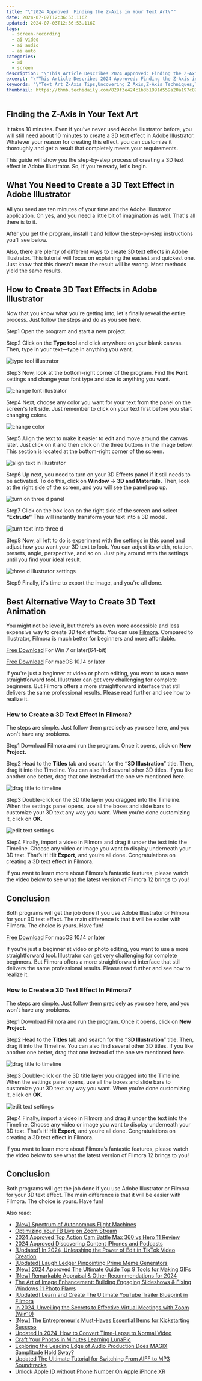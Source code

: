 ```yaml
---
title: "\"2024 Approved  Finding the Z-Axis in Your Text Art\""
date: 2024-07-02T12:36:53.116Z
updated: 2024-07-03T12:36:53.116Z
tags: 
  - screen-recording
  - ai video
  - ai audio
  - ai auto
categories: 
  - ai
  - screen
description: "\"This Article Describes 2024 Approved: Finding the Z-Axis in Your Text Art\""
excerpt: "\"This Article Describes 2024 Approved: Finding the Z-Axis in Your Text Art\""
keywords: "\"Text Art Z-Axis Tips,Uncovering Z Axis,Z-Axis Techniques,Text Z Axis Guide,Z Axis in Artworks,Exploring Text Z Dimension,Z Axis Visualization\""
thumbnail: https://thmb.techidaily.com/829f3e424c1b3b1991d559a20a197c8257f098aee3dfffc59a2e2d3ad659a88e.jpg
---
```


## Finding the Z-Axis in Your Text Art

It takes 10 minutes. Even if you've never used Adobe Illustrator before, you will still need about 10 minutes to create a 3D text effect in Adobe Illustrator. Whatever your reason for creating this effect, you can customize it thoroughly and get a result that completely meets your requirements.

This guide will show you the step-by-step process of creating a 3D text effect in Adobe Illustrator. So, if you're ready, let's begin.

## What You Need to Create a 3D Text Effect in Adobe Illustrator

All you need are ten minutes of your time and the Adobe Illustrator application. Oh yes, and you need a little bit of imagination as well. That's all there is to it.

After you get the program, install it and follow the step-by-step instructions you'll see below.

Also, there are plenty of different ways to create 3D text effects in Adobe Illustrator. This tutorial will focus on explaining the easiest and quickest one. Just know that this doesn't mean the result will be wrong. Most methods yield the same results.

## How to Create 3D Text Effects in Adobe Illustrator

Now that you know what you're getting into, let's finally reveal the entire process. Just follow the steps and do as you see here.

Step1 Open the program and start a new project.

Step2 Click on the **Type tool** and click anywhere on your blank canvas. Then, type in your text—type in anything you want.

![type tool illustrator](https://images.wondershare.com/filmora/article-images/adobe-illustrator-type-tool.png)

Step3 Now, look at the bottom-right corner of the program. Find the **Font** settings and change your font type and size to anything you want.

![change font illustrator](https://images.wondershare.com/filmora/article-images/adobe-illustrator-font.png)

Step4 Next, choose any color you want for your text from the panel on the screen's left side. Just remember to click on your text first before you start changing colors.

![change color](https://images.wondershare.com/filmora/article-images/adobe-illustrator-color.png)

Step5 Align the text to make it easier to edit and move around the canvas later. Just click on it and then click on the three buttons in the image below. This section is located at the bottom-right corner of the screen.

![align text in illustrator](https://images.wondershare.com/filmora/article-images/adobe-illustrator-align.png)

Step6 Up next, you need to turn on your 3D Effects panel if it still needs to be activated. To do this, click on **Window** → **3D and Materials.** Then, look at the right side of the screen, and you will see the panel pop up.

![turn on three d panel](https://images.wondershare.com/filmora/article-images/adobe-illustrator-3d-materials-window.png)

Step7 Click on the box icon on the right side of the screen and select **“Extrude”** This will instantly transform your text into a 3D model.

![turn text into three d](https://images.wondershare.com/filmora/article-images/adobe-illustrator-panel.png)

Step8 Now, all left to do is experiment with the settings in this panel and adjust how you want your 3D text to look. You can adjust its width, rotation, presets, angle, perspective, and so on. Just play around with the settings until you find your ideal result.

![three d illustrator settings](https://images.wondershare.com/filmora/article-images/adobe-illustrator-settings.png)

Step9 Finally, it's time to export the image, and you're all done.

## Best Alternative Way to Create 3D Text Animation

You might not believe it, but there's an even more accessible and less expensive way to create 3D text effects. You can use [Filmora](https://tools.techidaily.com/wondershare/filmora/download/). Compared to Illustrator, Filmora is much better for beginners and more affordable.

[Free Download](https://tools.techidaily.com/wondershare/filmora/download/) For Win 7 or later(64-bit)

[Free Download](https://tools.techidaily.com/wondershare/filmora/download/) For macOS 10.14 or later

If you're just a beginner at video or photo editing, you want to use a more straightforward tool. Illustrator can get very challenging for complete beginners. But Filmora offers a more straightforward interface that still delivers the same professional results. Please read further and see how to realize it.

### How to Create a 3D Text Effect In Filmora?

The steps are simple. Just follow them precisely as you see here, and you won't have any problems.

Step1 Download Filmora and run the program. Once it opens, click on **New Project.**

Step2 Head to the **Titles** tab and search for the **“3D Illustration**” title. Then, drag it into the Timeline. You can also find several other 3D titles. If you like another one better, drag that one instead of the one we mentioned here.

![drag title to timeline](https://images.wondershare.com/filmora/guide/get-started-with-filmora-04.png)

Step3 Double-click on the 3D title layer you dragged into the Timeline. When the settings panel opens, use all the boxes and slide bars to customize your 3D text any way you want. When you’re done customizing it, click on **OK.**

![edit text settings](https://images.wondershare.com/filmora/guide/win-motion-tracking-03.png)

Step4 Finally, import a video in Filmora and drag it under the text into the Timeline. Choose any video or image you want to display underneath your 3D text. That’s it! Hit **Export,** and you’re all done. Congratulations on creating a 3D text effect in Filmora.

If you want to learn more about Filmora’s fantastic features, please watch the video below to see what the latest version of Filmora 12 brings to you!

## Conclusion

Both programs will get the job done if you use Adobe Illustrator or Filmora for your 3D text effect. The main difference is that it will be easier with Filmora. The choice is yours. Have fun!

[Free Download](https://tools.techidaily.com/wondershare/filmora/download/) For macOS 10.14 or later

If you're just a beginner at video or photo editing, you want to use a more straightforward tool. Illustrator can get very challenging for complete beginners. But Filmora offers a more straightforward interface that still delivers the same professional results. Please read further and see how to realize it.

### How to Create a 3D Text Effect In Filmora?

The steps are simple. Just follow them precisely as you see here, and you won't have any problems.

Step1 Download Filmora and run the program. Once it opens, click on **New Project.**

Step2 Head to the **Titles** tab and search for the **“3D Illustration**” title. Then, drag it into the Timeline. You can also find several other 3D titles. If you like another one better, drag that one instead of the one we mentioned here.

![drag title to timeline](https://images.wondershare.com/filmora/guide/get-started-with-filmora-04.png)

Step3 Double-click on the 3D title layer you dragged into the Timeline. When the settings panel opens, use all the boxes and slide bars to customize your 3D text any way you want. When you’re done customizing it, click on **OK.**

![edit text settings](https://images.wondershare.com/filmora/guide/win-motion-tracking-03.png)

Step4 Finally, import a video in Filmora and drag it under the text into the Timeline. Choose any video or image you want to display underneath your 3D text. That’s it! Hit **Export,** and you’re all done. Congratulations on creating a 3D text effect in Filmora.

If you want to learn more about Filmora’s fantastic features, please watch the video below to see what the latest version of Filmora 12 brings to you!

## Conclusion

Both programs will get the job done if you use Adobe Illustrator or Filmora for your 3D text effect. The main difference is that it will be easier with Filmora. The choice is yours. Have fun!

<ins class="adsbygoogle"
     style="display:block"
     data-ad-format="autorelaxed"
     data-ad-client="ca-pub-7571918770474297"
     data-ad-slot="1223367746"></ins>

<ins class="adsbygoogle"
     style="display:block"
     data-ad-format="autorelaxed"
     data-ad-client="ca-pub-7571918770474297"
     data-ad-slot="1223367746"></ins>



<ins class="adsbygoogle"
     style="display:block"
     data-ad-client="ca-pub-7571918770474297"
     data-ad-slot="8358498916"
     data-ad-format="auto"
     data-full-width-responsive="true"></ins>


<span class="atpl-alsoreadstyle">Also read:</span>
<div><ul>
<li><a href="https://fox-cloud.techidaily.com/new-spectrum-of-autonomous-flight-machines/"><u>[New] Spectrum of Autonomous Flight Machines</u></a></li>
<li><a href="https://fox-cloud.techidaily.com/optimizing-your-fb-live-on-zoom-stream/"><u>Optimizing Your FB Live on Zoom Stream</u></a></li>
<li><a href="https://fox-cloud.techidaily.com/2024-approved-top-action-cam-battle-max-360-vs-hero-11-review/"><u>2024 Approved  Top Action Cam Battle  Max 360 vs Hero 11 Review</u></a></li>
<li><a href="https://fox-cloud.techidaily.com/2024-approved-discovering-content-iphones-and-podcasts/"><u>2024 Approved  Discovering Content  IPhones and Podcasts</u></a></li>
<li><a href="https://fox-cloud.techidaily.com/updated-in-2024-unleashing-the-power-of-edit-in-tiktok-video-creation/"><u>[Updated] In 2024, Unleashing the Power of Edit in TikTok Video Creation</u></a></li>
<li><a href="https://fox-cloud.techidaily.com/updated-laugh-ledger-pinpointing-prime-meme-generators/"><u>[Updated] Laugh Ledger  Pinpointing Prime Meme Generators</u></a></li>
<li><a href="https://fox-cloud.techidaily.com/new-2024-approved-the-ultimate-guide-top-9-tools-for-making-gifs/"><u>[New] 2024 Approved  The Ultimate Guide  Top 9 Tools for Making GIFs</u></a></li>
<li><a href="https://fox-cloud.techidaily.com/new-remarkable-appraisal-and-other-recommendations-for-2024/"><u>[New] Remarkable Appraisal & Other Recommendations for 2024</u></a></li>
<li><a href="https://windows11.techidaily.com/the-art-of-image-enhancement-building-engaging-slideshows-and-fixing-windows-11-photo-flaws/"><u>The Art of Image Enhancement: Building Engaging Slideshows & Fixing Windows 11 Photo Flaws</u></a></li>
<li><a href="https://facebook-video-footage.techidaily.com/updated-learn-and-create-the-ultimate-youtube-trailer-blueprint-in-filmora/"><u>[Updated] Learn and Create  The Ultimate YouTube Trailer Blueprint in Filmora</u></a></li>
<li><a href="https://some-tips.techidaily.com/in-2024-unveiling-the-secrets-to-effective-virtual-meetings-with-zoom-win10/"><u>In 2024, Unveiling the Secrets to Effective Virtual Meetings with Zoom (Win10)</u></a></li>
<li><a href="https://facebook-video-content.techidaily.com/new-the-entrepreneurs-must-haves-essential-items-for-kickstarting-success/"><u>[New] The Entrepreneur's Must-Haves  Essential Items for Kickstarting Success</u></a></li>
<li><a href="https://ai-editing-video.techidaily.com/updated-in-2024-how-to-convert-time-lapse-to-normal-video/"><u>Updated In 2024, How to Convert Time-Lapse to Normal Video</u></a></li>
<li><a href="https://vp-tips.techidaily.com/craft-your-photos-in-minutes-learning-lunapic/"><u>Craft Your Photos in Minutes  Learning LunaPic</u></a></li>
<li><a href="https://audio-shaping.techidaily.com/exploring-the-leading-edge-of-audio-production-does-magix-samplitude-hold-sway/"><u>Exploring the Leading Edge of Audio Production Does MAGIX Samplitude Hold Sway?</u></a></li>
<li><a href="https://audio-shaping.techidaily.com/updated-the-ultimate-tutorial-for-switching-from-aiff-to-mp3-soundtracks/"><u>Updated The Ultimate Tutorial for Switching From AIFF to MP3 Soundtracks</u></a></li>
<li><a href="https://apple-account.techidaily.com/unlock-apple-id-without-phone-number-on-apple-iphone-xr-by-drfone-ios/"><u>Unlock Apple ID without Phone Number On Apple iPhone XR</u></a></li>
</ul></div>

